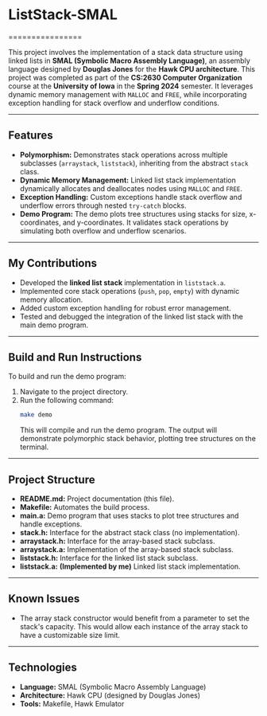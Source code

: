 # ListStack-SMAL
================

This project involves the implementation of a stack data structure using linked lists in **SMAL (Symbolic Macro Assembly Language)**, an assembly language designed by **Douglas Jones** for the **Hawk CPU architecture**. This project was completed as part of the **CS:2630 Computer Organization** course at the **University of Iowa** in the **Spring 2024** semester. It leverages dynamic memory management with `MALLOC` and `FREE`, while incorporating exception handling for stack overflow and underflow conditions.

---

## Features
- **Polymorphism:** Demonstrates stack operations across multiple subclasses (`arraystack`, `liststack`), inheriting from the abstract `stack` class.
- **Dynamic Memory Management:** Linked list stack implementation dynamically allocates and deallocates nodes using `MALLOC` and `FREE`.
- **Exception Handling:** Custom exceptions handle stack overflow and underflow errors through nested `try-catch` blocks.
- **Demo Program:** The demo plots tree structures using stacks for size, x-coordinates, and y-coordinates. It validates stack operations by simulating both overflow and underflow scenarios.

---

## My Contributions
- Developed the **linked list stack** implementation in `liststack.a`.
- Implemented core stack operations (`push`, `pop`, `empty`) with dynamic memory allocation.
- Added custom exception handling for robust error management.
- Tested and debugged the integration of the linked list stack with the main demo program.

---

## Build and Run Instructions
To build and run the demo program:
1. Navigate to the project directory.
2. Run the following command:
   ```sh
   make demo
   ```
   This will compile and run the demo program. The output will demonstrate polymorphic stack behavior, plotting tree structures on the terminal.

---

## Project Structure
- **README.md:** Project documentation (this file).
- **Makefile:** Automates the build process.
- **main.a:** Demo program that uses stacks to plot tree structures and handle exceptions.
- **stack.h:** Interface for the abstract stack class (no implementation).
- **arraystack.h:** Interface for the array-based stack subclass.
- **arraystack.a:** Implementation of the array-based stack subclass.
- **liststack.h:** Interface for the linked list stack subclass.
- **liststack.a:** **(Implemented by me)** Linked list stack implementation.

---

## Known Issues
- The array stack constructor would benefit from a parameter to set the stack's capacity. This would allow each instance of the array stack to have a customizable size limit.

---

## Technologies
- **Language:** SMAL (Symbolic Macro Assembly Language)
- **Architecture:** Hawk CPU (designed by Douglas Jones)
- **Tools:** Makefile, Hawk Emulator
